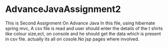 # AdvanceJavaAssignment2
This is Second Assignment On Advance Java
In this file, using hibernate spring mvc, A csv file is read and user should enter the details of the t shirts like colour size,ect, on console and he should get the data which is present in csv file.
actually its all on cosole.No jsp pages where involved.

